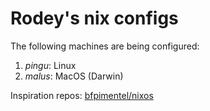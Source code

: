 # Rodey's nix configs

The following machines are being configured:

1. _pingu_: Linux
2. _malus_: MacOS (Darwin)

Inspiration repos:
[bfpimentel/nixos](https://github.com/bfpimentel/nixos/tree/main)
